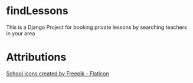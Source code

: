 # findLessons
This is a Django Project for booking private lessons by searching teachers in your area

# Attributions
<a href="https://www.flaticon.com/free-icons/school" title="school icons">School icons created by Freepik - Flaticon</a>
